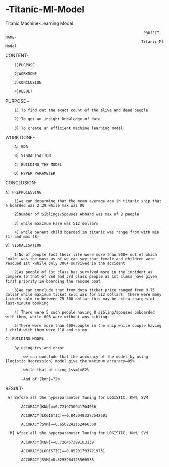 # -Titanic-Ml-Model
 Titanic Machine-Learning Model

                                                                 PROJECT NAME-
                                                                Titanic Ml Model
CONTENT- 



        1]PURPOSE 

        2]WORKDONE 

        3]CONCLUSION 

        4]RESULT

PURPOSE – 



        1] To find out the exact count of the alive and dead people

        2] To get an insight knowledge of data

        3] To create an efficient machine learning model

WORK DONE- 


        A] EDA

        B] VISUALISATION 

        C] BUILDING THE MODEL

        D] HYPER PARAMETER

CONCLUSION-
    
    A] PREPROCESSING

        1]we can determine that the mean average age in titanic ship that a boarded was 2 29 while max was 80

        2]Number of Siblings/Spouses Aboard was max of 8 people

        3] while maximum Fare was 512 dollars

        4] while parent child boarded in titanic was range from with min (1) and max (8)
       
    B] VISUALISATION

        1]No of people lost their life were more than 500+ out of which 'male' was the most as of we can say that female and children were rescued 1st -while only 300+ survived in the accident

        2]As people of 1st class has survived more in the incident as compare to that of 2nd and 3rd class people as 1st class have given first priority in boarding the rescue boat

        3]We can conclude that from data ticket price ranged from 0-75 dollar while maximum ticket sold was for 512 dollars, there were many tickets sold in between 75-300 dollar this may be extra charges of last-minute booking

        4] There were 5 such people having 8 sibling/spouses onboarded with them, while 606 were without any siblings

        5]There were more than 600+couple in the ship while couple having 1 child with them were 118 and so on
        
    C] BUILDING MODEL

        By using try and error

           -we can conclude that the accuracy of the model by using [logistic Regression] model give the maximum accuracy=85%

           -while that of using [svm]=82%

           -And of [knn]=72%


RESULT-

     A] Before all the hyperparameter Tuning for LOGISTIC, KNN, SVM
           
           ACCURACY[KNN]==0.7219730941704036
           
           ACCURACY[LOGISTIC]==0.8430493273542601
           
           ACCURACY[SVM]==0.6502242152466368

      B] After all the hyperparameter Tuning for LOGISTIC, KNN, SVM
           
           ACCURACY[KNN]==0.726457399103139
           
           ACCURACY[LOGISTIC]==0.852017937219731
           
           ACCURACY[SVM]=0.8295964125560538
























	
